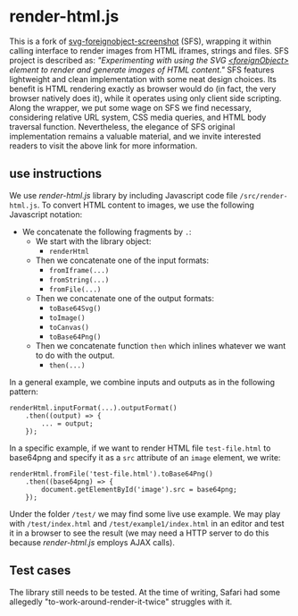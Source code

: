 # render-html.js

This is a fork of [svg-foreignobject-screenshot](https://github.com/aautar/svg-foreignobject-screenshot) (SFS), wrapping it within calling interface to render images from HTML iframes, strings and files. SFS project is described as: *"Experimenting with using the SVG [\<foreignObject>](https://developer.mozilla.org/en-US/docs/Web/SVG/Element/foreignObject) element to render and generate images of HTML content."* SFS features lightweight and clean implementation with some neat design choices. Its benefit is HTML rendering exactly as browser would do (in fact, the very browser natively does it), while it operates using only client side scripting. Along the wrapper, we put some wage on SFS we find necessary, considering relative URL system, CSS media queries, and HTML body traversal function. Nevertheless, the elegance of SFS original implementation remains a valuable material, and we invite interested readers to visit the above link for more information.

## use instructions

We use *render-html.js* library by including Javascript code file `/src/render-html.js`. To convert HTML content to images, we use the following Javascript notation: 

- We concatenate the following fragments by `.`:
    - We start with the library object:
        - `renderHtml`
    - Then we concatenate one of the input formats:
        - `fromIframe(...)`
        - `fromString(...)`
        - `fromFile(...)`
    - Then we concatenate one of the output formats:
        - `toBase64Svg()`
        - `toImage()`
        - `toCanvas()`
        - `toBase64Png()`
    - Then we concatenate function `then` which inlines whatever we want to do with the output.
        - `then(...)`

In a general example, we combine inputs and outputs as in the following pattern:

    renderHtml.inputFormat(...).outputFormat()
        .then((output) => {
            ... = output;
        });

In a specific example, if we want to render HTML file `test-file.html` to base64png and specify it as a `src` attribute of an `image` element, we write:

    renderHtml.fromFile('test-file.html').toBase64Png()
        .then((base64png) => {
            document.getElementById('image').src = base64png;
        });

Under the folder `/test/` we may find some live use example. We may play with `/test/index.html` and `/test/example1/index.html` in an editor and test it in a browser to see the result (we may need a HTTP server to do this because *render-html.js* employs AJAX calls).

## Test cases

The library still needs to be tested. At the time of writing, Safari had some allegedly "to-work-around-render-it-twice" struggles with it.
